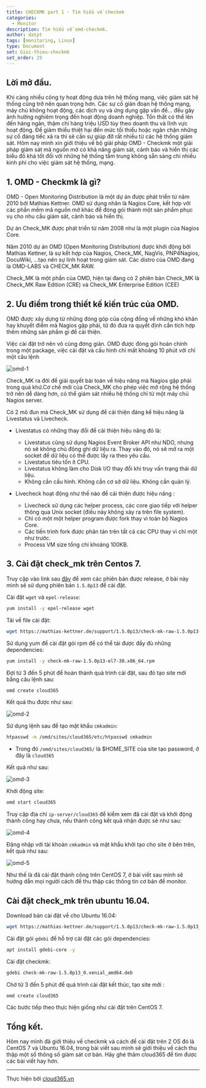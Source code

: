 ```yaml
---
title: CHECKMK part 1 - Tìm hiểu về checkmk
categories:
  - Monitor
description: Tìm hiểu về omd-checkmk.
author: datpt
tags: [monitoring, Linux]
type: Document
set: Gioi-thieu-checkmk
set_order: 25
---
```


## Lời mở đầu.
Khi càng nhiều công ty hoạt động dựa trên hệ thống mạng, việc giám sát hệ thống cũng trở nên quan trọng hơn. Các sự cố gián đoạn hệ thống mạng, máy chủ không hoạt động, các dịch vụ và ứng dụng gặp vấn đề… đều gây ảnh hưởng nghiêm trọng đến hoạt động doanh nghiệp. Tổn thất có thể lên đến hàng ngàn, thậm chí hàng triệu USD tùy theo doanh thu và lĩnh vực hoạt động. Để giảm thiểu thiệt hại đến mức tối thiểu hoặc ngăn chặn những sự cố đáng tiếc xả ra thì sẽ cần sự giúp đỡ rất nhiều từ các hệ thống giám sát. Hôm nay mình xin giới thiệu về bộ giải pháp OMD - Checkmk một giải pháp giám  sát mã nguồn mở có khả năng giám sát, cảnh báo và hiển thị các biểu đồ khá tốt đối với những hệ thống tầm trung không sẵn sàng chi  nhiều kinh phí cho việc giám sát hệ thống, mạng.

## 1. OMD - Checkmk là gì?

OMD - Open Monitoring Distribution là một dự án được phát triển từ năm 2010 bới Mathias Kettner. OMD sử dụng nhân là Nagios Core, kết hợp với các phần mềm mã nguồn mở khác để đóng gói thành một sản phẩm phục vụ cho nhu cầu giám sát, cảnh báo và hiển thị.

Dự án Check_MK được phát triển từ năm 2008 như là một plugin của Nagios Core.

Năm 2010 dự án OMD (Open Monitoring Distribution) được khởi động bởi Mathias Kettner, là sự kết hợp của Nagios, Check_MK, NagVis, PNP4Nagios, DocuWiki, ...tạo nên sự linh hoạt trong giám sát. Các distro của OMD đang là OMD-LABS và CHECK_MK RAW.

Check_MK là một phần của OMD, hiện tại đang có 2 phiên bản Check_MK là Check_MK Raw Edition (CRE) và Check_MK Enterprise Edition (CEE)

## 2. Ưu điểm trong thiết kế kiến trúc của OMD.

OMD được xây dựng từ những đóng góp của cộng đồng về những khó khăn hay khuyết điểm mà Nagios gặp phải, từ đó đưa ra quyết định cần tích hợp thêm những sản phẩm gì để cải thiện.

Việc cài đặt trở nên vô cùng đơng giản. OMD được đóng gói hoàn chỉnh trong một package, việc cài đặt và cấu hình chỉ mất khoảng 10 phút với chỉ một câu lệnh

![omd-1](/images/img-omd/omd-1.png)

Check_MK ra đời để giải quyết bài toán về hiệu năng mà Nagios gặp phải trong quá khứ.Cơ chế mới của Check_MK cho phép việc mở rộng hệ thống trở nên dễ dàng hơn, có thể giám sát nhiều hệ thống chỉ từ một máy chủ Nagios server.

Có 2 mô đun mà Check_MK sử dụng để cải thiện đáng kể hiệu năng là Livestatus và Livecheck.

- Livestatus có những thay đổi để cải thiện hiệu năng đó là:
    - Livestatus cũng sử dụng Nagios Event Broker API như NDO, nhưng nó sẽ không chủ động ghi dữ liệu ra. Thay vào đó, nó sẽ mở ra một socket để dữ liệu có thể được lấy ra theo yêu cầu.
    - Livestatus tiêu tốn ít CPU.
    - Livestatus không làm cho Disk I/O thay đổi khi truy vấn trạng thái dữ liệu.
    - Không cần cấu hình. Không cần cơ sở dữ liệu. Không cần quản lý.

- Livecheck hoạt động như thế nào để cải thiện được hiệu năng :
    - Livecheck sử dụng các helper process, các core giao tiếp với helper thông qua Unix socket (điều này không xảy ra trên file system).
    - Chỉ có một một helper program được fork thay vì toàn bộ Nagios Core.
    - Các tiến trình fork được phân tán trên tất cả các CPU thay vì chỉ một như trước.
    - Process VM size tổng chỉ khoảng 100KB.

## 3. Cài đặt check_mk trên Centos 7.

Truy cập vào link sau [đây](https://mathias-kettner.de/download.php?) để xem các phiên bản được release, ở bài này mình sẽ sử dụng phiên bản `1.5.0p13` để cài đặt.


Cài đặt `wget` và `epel-release`:

```sh
yum install -y epel-release wget
```

Tải về file cài đặt:

```sh
wget https://mathias-kettner.de/support/1.5.0p13/check-mk-raw-1.5.0p13-el7-38.x86_64.rpm
```

Sử dụng yum để cài đặt gói rpm để có thể tải được đầy đủ những dependencies:

```sh
yum install -y check-mk-raw-1.5.0p13-el7-38.x86_64.rpm
```

Đợi từ 3 đến 5 phút để hoàn thành quá trình cài đặt, sau đó tạo site mới bằng câu lệnh sau:

```sh
omd create cloud365
```

Kết quả thu được như sau:

![omd-2](/images/img-omd/omd-2.png)

Sử dụng lệnh sau để tạo mật khẩu `cmkadmin`:

```sh
htpasswd -m /omd/sites/cloud365/etc/htpasswd cmkadmin
```

- Trong đó `/omd/sites/cloud365/` là $HOME_SITE của site tạo password, ở đây là `cloud365`

Kết quả như sau:

![omd-3](/images/img-omd/omd-3.png)

Khởi động site:

```sh
omd start cloud365
```

Truy cập địa chỉ `ip-server/cloud365` để kiểm xem đã cài đặt và khởi động thành công hay chưa, nếu thành công kết quả nhận được sẽ như sau:

![omd-4](/images/img-omd/omd-4.png)

Đăng nhập với tài khoản `cmkadmin` và mật khẩu khởi tạo cho site ở bên trên, kết quả như sau:

![omd-5](/images/img-omd/omd-5.png)

Như thế là đã cài đặt thành công trên CentOS 7, ở bài viết sau mình sẽ hướng dẫn mọi người cách để thu thập các thông tin cơ bản để monitor.

## Cài đặt check_mk trên ubuntu 16.04.


Download bản cài đặt về cho Ubuntu 16.04:

```sh
wget https://mathias-kettner.de/support/1.5.0p13/check-mk-raw-1.5.0p13_0.xenial_amd64.deb
```

Cài đặt gói `gdebi` để hỗ trợ cài đặt các gói dependencies:

```sh
apt install gdebi-core -y
```

Cài đặt checkmk:

```sh
gdebi check-mk-raw-1.5.0p13_0.xenial_amd64.deb
```

Chờ từ 3 đến 5 phút để quá trình cài đặt kết thúc, tạo site mới :

```sh
omd create cloud365
```

Các bước tiếp theo thực hiện giống như cài đặt trên CentOS 7.


## Tổng kết.

Hôm nay mình đã giới thiệu về checkmk và cách để cài đặt trên 2 OS đó là CentOS 7 và Ubuntu 16.04, trong bài viết sau mình sẽ giới thiệu về cách thu thập một số thông số giám sát cơ bản. Hãy ghé thăm cloud365 để tìm được các bài viết hay hơn.

---
Thực hiện bởi <a href="https://cloud365.vn/" target="_blank">cloud365.vn</a>